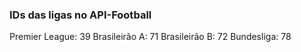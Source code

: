 ### IDs das ligas no API-Football

Premier League: 39
Brasileirão A: 71
Brasileirão B: 72
Bundesliga: 78